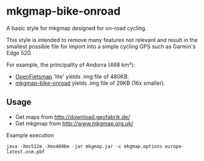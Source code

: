# mkgmap-bike-onroad

A basic style for mkgmap designed for on-road cycling.

This style is intended to remove many features not relevant and result in the smallest possible file for import into a simple cycling GPS such as Garmin's Edge 520.

For example, the principality of Andorra (468 km²):

- [OpenFietsmap](http://www.openfietsmap.nl/) 'lite' yields .img file of 480KB.
- [mkgmap-bike-onroad](https://github.com/raintonr/mkgmap-bike-onroad) yields .img file of 29KB (16x smaller).

## Usage

- Get maps from http://download.geofabrik.de/
- Get mkgmap from http://www.mkgmap.org.uk/

Example execution

```
java -Xms512m -Xmx4096m -jar mkgmap.jar -c mkgmap.options europe-latest.osm.pbf
```


